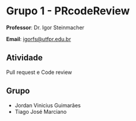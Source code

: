 # Grupo 1 - PRcodeReview

**Professor**: Dr. Igor Steinmacher

**Email**: igorfs@utfpr.edu.br

## Atividade

Pull request e Code review

## Grupo

* Jordan Vinicius Guimarães 
* Tiago José Marciano

